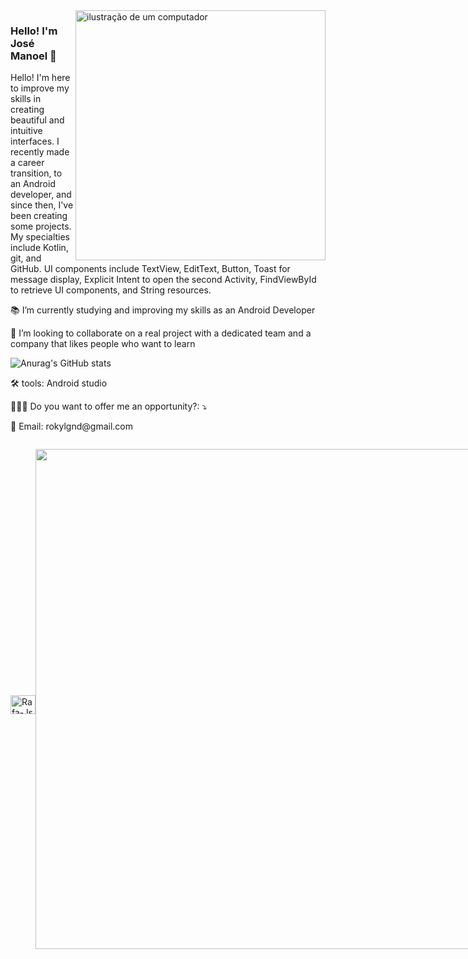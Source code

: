 <img src="https://raw.githubusercontent.com/MicaelliMedeiros/micaellimedeiros/master/image/computer-illustration.png" alt="ilustração de um computador" min-width="400px" max-width="400px" width="400px" align="right">

### Hello! I'm José Manoel 🤝

 Hello! I'm here to improve my skills in creating beautiful and intuitive interfaces. I recently made a career transition, to an Android developer, and since then, I've been creating some projects. My specialties include Kotlin, git, and GitHub.
UI components include TextView, EditText, Button, Toast for message display, Explicit Intent to open the second Activity, FindViewById to retrieve UI components, and String resources.
</p>

 📚 I’m currently studying and improving my skills as an Android Developer
 
 🚀 I’m looking to collaborate on a real project with a dedicated team and a company that likes people who want to learn
 
![Anurag's GitHub stats](https://github-readme-stats.vercel.app/api?username=RokyLGND&show_icons=true&theme=radical) 

<p align="left">
  🛠 tools: Android studio
</p>

<p align="left">
  👨🏻‍💻 Do you want to offer me an opportunity?: ⤵️
</p>

<p align="left">
  📩 Email: rokylgnd@gmail.com
</p>

<div style="display: flex; align-items: center;">

<div style="display: inline_block"><br>
  <img align="center" alt="Rafa-Js" height="30" width="40" src="https://cdn.jsdelivr.net/gh/devicons/devicon/icons/kotlin/kotlin-original.svg">

</div>

##

<p align="left">
  <a
    href="https://github.com/RokyLGND/github-profile-trophy"
    title="repositório de troféus"
  >
    <img
      width="800"
      src="https://github-profile-trophy.vercel.app/?username=RokyLGND&column=8&theme=darkhub&no-frame=true&no-bg=true"
    />
  </a>
</p>

<div>
 <img align="center" src="https://camo.githubusercontent.com/b80e477de5f7843eab9b2a71e6454da3fce9df84f7b84a19bdc23a85e4473476/68747470733a2f2f6d69726f2e6d656469756d2e636f6d2f76322f726573697a653a6669743a313038302f312a56465957586c6167355378716770713745484a3743412e676966">
</div>
